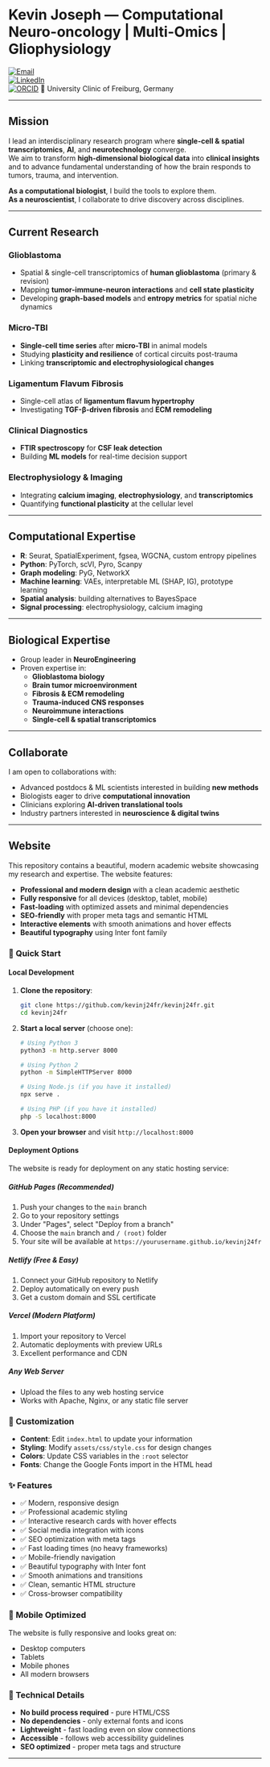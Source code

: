 # Kevin Joseph — Computational Neuro-oncology | Multi-Omics | Gliophysiology

[![Email](https://img.shields.io/badge/Email-kevin.joseph@uniklinik--freiburg.de-blue?logo=gmail)](mailto:kevin.joseph@uniklinik-freiburg.de)  
[![LinkedIn](https://img.shields.io/badge/LinkedIn-Kevin%20Joseph-blue?logo=linkedin)](https://www.linkedin.com/in/josephkevin)  
[![ORCID](https://img.shields.io/badge/ORCID-0000--0001--6317--8736-a6ce39?logo=orcid)](https://orcid.org/0000-0001-6317-8736) 
📍 University Clinic of Freiburg, Germany

---

## Mission

I lead an interdisciplinary research program where **single-cell & spatial transcriptomics**, **AI**, and **neurotechnology** converge.  
We aim to transform **high-dimensional biological data** into **clinical insights** and to advance fundamental understanding of how the brain responds to tumors, trauma, and intervention.

**As a computational biologist**, I build the tools to explore them.  
**As a neuroscientist**, I collaborate to drive discovery across disciplines.

---

## Current Research

### Glioblastoma
- Spatial & single-cell transcriptomics of **human glioblastoma** (primary & revision)
- Mapping **tumor-immune-neuron interactions** and **cell state plasticity**
- Developing **graph-based models** and **entropy metrics** for spatial niche dynamics

### Micro-TBI
- **Single-cell time series** after **micro-TBI** in animal models
- Studying **plasticity and resilience** of cortical circuits post-trauma
- Linking **transcriptomic and electrophysiological changes**

### Ligamentum Flavum Fibrosis
- Single-cell atlas of **ligamentum flavum hypertrophy**
- Investigating **TGF-β-driven fibrosis** and **ECM remodeling**

### Clinical Diagnostics
- **FTIR spectroscopy** for **CSF leak detection**
- Building **ML models** for real-time decision support

### Electrophysiology & Imaging
- Integrating **calcium imaging**, **electrophysiology**, and **transcriptomics**
- Quantifying **functional plasticity** at the cellular level

---

## Computational Expertise

- **R**: Seurat, SpatialExperiment, fgsea, WGCNA, custom entropy pipelines
- **Python**: PyTorch, scVI, Pyro, Scanpy
- **Graph modeling**: PyG, NetworkX
- **Machine learning**: VAEs, interpretable ML (SHAP, IG), prototype learning
- **Spatial analysis**: building alternatives to BayesSpace
- **Signal processing**: electrophysiology, calcium imaging

---

## Biological Expertise

- Group leader in **NeuroEngineering**  
- Proven expertise in:
  - **Glioblastoma biology**
  - **Brain tumor microenvironment**
  - **Fibrosis & ECM remodeling**
  - **Trauma-induced CNS responses**
  - **Neuroimmune interactions**
  - **Single-cell & spatial transcriptomics**

---

## Collaborate

I am open to collaborations with:
- Advanced postdocs & ML scientists interested in building **new methods**  
- Biologists eager to drive **computational innovation**  
- Clinicians exploring **AI-driven translational tools**  
- Industry partners interested in **neuroscience & digital twins**

---

## Website

This repository contains a beautiful, modern academic website showcasing my research and expertise. The website features:

- **Professional and modern design** with a clean academic aesthetic
- **Fully responsive** for all devices (desktop, tablet, mobile)
- **Fast-loading** with optimized assets and minimal dependencies
- **SEO-friendly** with proper meta tags and semantic HTML
- **Interactive elements** with smooth animations and hover effects
- **Beautiful typography** using Inter font family

### 🚀 Quick Start

#### Local Development

1. **Clone the repository**:
   ```bash
   git clone https://github.com/kevinj24fr/kevinj24fr.git
   cd kevinj24fr
   ```

2. **Start a local server** (choose one):
   ```bash
   # Using Python 3
   python3 -m http.server 8000
   
   # Using Python 2
   python -m SimpleHTTPServer 8000
   
   # Using Node.js (if you have it installed)
   npx serve .
   
   # Using PHP (if you have it installed)
   php -S localhost:8000
   ```

3. **Open your browser** and visit `http://localhost:8000`

#### Deployment Options

The website is ready for deployment on any static hosting service:

##### **GitHub Pages** (Recommended)
1. Push your changes to the `main` branch
2. Go to your repository settings
3. Under "Pages", select "Deploy from a branch"
4. Choose the `main` branch and `/ (root)` folder
5. Your site will be available at `https://yourusername.github.io/kevinj24fr`

##### **Netlify** (Free & Easy)
1. Connect your GitHub repository to Netlify
2. Deploy automatically on every push
3. Get a custom domain and SSL certificate

##### **Vercel** (Modern Platform)
1. Import your repository to Vercel
2. Automatic deployments with preview URLs
3. Excellent performance and CDN

##### **Any Web Server**
- Upload the files to any web hosting service
- Works with Apache, Nginx, or any static file server

### 🎨 Customization

- **Content**: Edit `index.html` to update your information
- **Styling**: Modify `assets/css/style.css` for design changes
- **Colors**: Update CSS variables in the `:root` selector
- **Fonts**: Change the Google Fonts import in the HTML head

### ✨ Features

- ✅ Modern, responsive design
- ✅ Professional academic styling
- ✅ Interactive research cards with hover effects
- ✅ Social media integration with icons
- ✅ SEO optimization with meta tags
- ✅ Fast loading times (no heavy frameworks)
- ✅ Mobile-friendly navigation
- ✅ Beautiful typography with Inter font
- ✅ Smooth animations and transitions
- ✅ Clean, semantic HTML structure
- ✅ Cross-browser compatibility

### 📱 Mobile Optimized

The website is fully responsive and looks great on:
- Desktop computers
- Tablets
- Mobile phones
- All modern browsers

### 🔧 Technical Details

- **No build process required** - pure HTML/CSS
- **No dependencies** - only external fonts and icons
- **Lightweight** - fast loading even on slow connections
- **Accessible** - follows web accessibility guidelines
- **SEO optimized** - proper meta tags and structure

---
